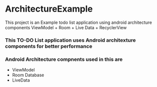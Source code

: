 # ArchitectureExample
This project is an Example todo list application using android architecture components ViewModel + Room + Live Data + RecyclerView
### This TO-DO List application uses Android architexture components for better performance
### Android Architecture compnents used in this are
- ViewModel
- Room Database
- LiveData
